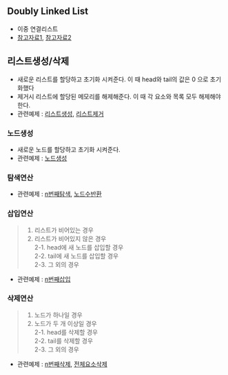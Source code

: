 ## Doubly Linked List
- 이중 연결리스트
- [참고자료1](https://blog.naver.com/beaqon/221240197476), [참고자료2](https://blog.naver.com/qorengus531/221462245653)

## 리스트생성/삭제
- 새로운 리스트를 할당하고 초기화 시켜준다. 이 때 head와 tail의 값은 0 으로 초기화했다
- 제거시 리스트에 할당된 메모리를 해제해준다. 이 때 각 요소와 목록 모두 해제해야 한다.
- 관련예제 : [리스트생성](./list_init), [리스트제거](./free_list.c)

### 노드생성
- 새로운 노드를 할당하고 초기화 시켜준다. 
- 관련예제 : [노드생성](./create_elem.c)

### 탐색연산
- 관련예제 : [n번째탐색](./list_get.c), [노드수반환](./list_size.c)

### 삽입연산
> 1. 리스트가 비어있는 경우
> 2. 리스트가 비어있지 않은 경우<br>
>  2-1. head에 새 노드를 삽입할 경우<br>
>  2-2. tail에 새 노드를 삽입할 경우<br>
>  2-3. 그 외의 경우
- 관련예제 : [n번째삽입](./list_add.c)

### 삭제연산
> 1. 노드가 하나일 경우
> 2. 노드가 두 개 이상일 경우<br>
>  2-1. head를 삭제할 경우<br>
>  2-2. tail를 삭제할 경우<br>
>  2-3. 그 외의 경우
- 관련예제 : [n번째삭제](./list_remove.c), [전체요소삭제](./list_clear)
